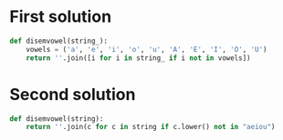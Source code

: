 # First solution

```python
def disemvowel(string_):
    vowels = ('a', 'e', 'i', 'o', 'u', 'A', 'E', 'I', 'O', 'U')
    return ''.join([i for i in string_ if i not in vowels])
```

# Second solution

```python
def disemvowel(string):
    return ''.join(c for c in string if c.lower() not in "aeiou")
```
